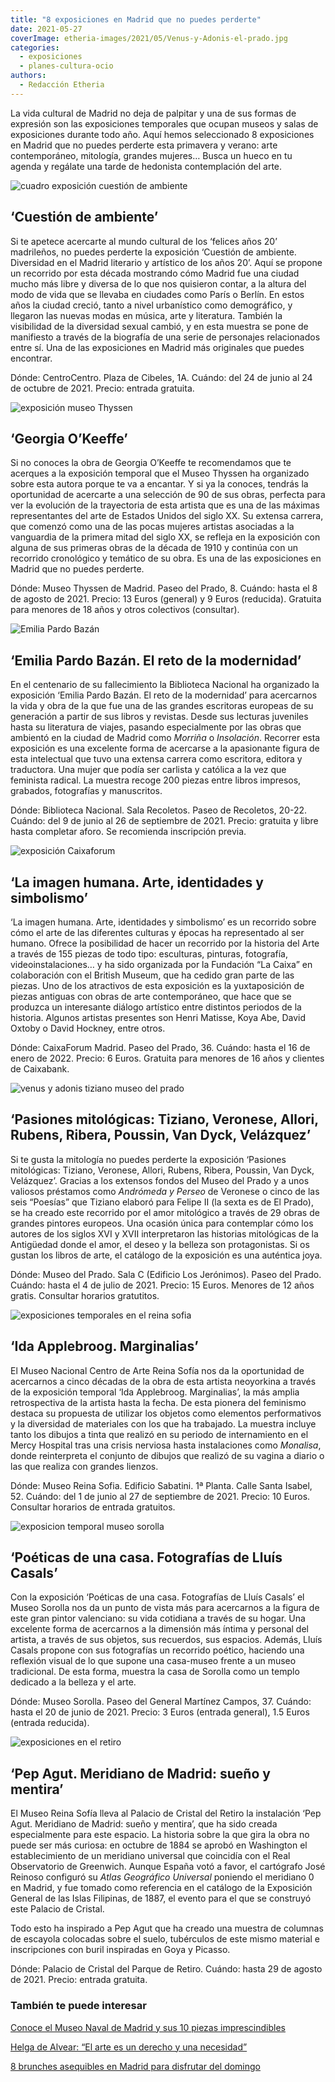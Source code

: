 ```yaml
---
title: "8 exposiciones en Madrid que no puedes perderte"
date: 2021-05-27
coverImage: etheria-images/2021/05/Venus-y-Adonis-el-prado.jpg
categories: 
  - exposiciones
  - planes-cultura-ocio
authors: 
  - Redacción Etheria
---
```


La vida cultural de Madrid no deja de palpitar y una de sus formas de expresión son las 
exposiciones temporales que ocupan museos y salas de exposiciones durante todo año. Aquí 
hemos seleccionado 8 exposiciones en Madrid que no puedes perderte esta primavera y 
verano: arte contemporáneo, mitología, grandes mujeres… Busca un hueco en tu agenda y 
regálate una tarde de hedonista contemplación del arte. 

![cuadro exposición cuestión de ambiente](etheria-images/2021/05/exposiciones-madrid-cuestion-ambiente.jpg "'Cuestión de ambiente'. Antonio Juez Nieto. 'Heliogábalo', 1926. © Museo de Bellas Artes de Badajoz")

## ‘Cuestión de ambiente’

Si te apetece acercarte al mundo cultural de los ‘felices años 20’ madrileños, no puedes 
perderte la exposición ‘Cuestión de ambiente. Diversidad en el Madrid literario y 
artístico de los años 20’. Aquí se propone un recorrido por esta década mostrando cómo 
Madrid fue una ciudad mucho más libre y diversa de lo que nos quisieron contar, a la 
altura del modo de vida que se llevaba en ciudades como París o Berlín. En estos años la 
ciudad creció, tanto a nivel urbanístico como demográfico, y llegaron las nuevas modas 
en música, arte y literatura. También la visibilidad de la diversidad sexual cambió, y 
en esta muestra se pone de manifiesto a través de la biografía de una serie de 
personajes relacionados entre sí. Una de las exposiciones en Madrid más originales que 
puedes encontrar. 

Dónde: CentroCentro. Plaza de Cibeles, 1A. Cuándo: del 24 de junio al 24 de octubre de 
2021. Precio: entrada gratuita. 

![exposición museo Thyssen](etheria-images/2021/05/exposiciones-madrid-georgia-okeeffe.jpg "Serie I. Nº3, 1918. Georgia O'Keeffe. © Milwaukee Art Museum. VEGAP")

## ‘Georgia O’Keeffe’

Si no conoces la obra de Georgia O’Keeffe te recomendamos que te acerques a la 
exposición temporal que el Museo Thyssen ha organizado sobre esta autora porque te va a 
encantar. Y si ya la conoces, tendrás la oportunidad de acercarte a una selección de 90 
de sus obras, perfecta para ver la evolución de la trayectoria de esta artista que es 
una de las máximas representantes del arte de Estados Unidos del siglo XX. Su extensa 
carrera, que comenzó como una de las pocas mujeres artistas asociadas a la vanguardia de 
la primera mitad del siglo XX, se refleja en la exposición con alguna de sus primeras 
obras de la década de 1910 y continúa con un recorrido cronológico y temático de su 
obra. Es una de las exposiciones en Madrid que no puedes perderte. 

Dónde: Museo Thyssen de Madrid. Paseo del Prado, 8. Cuándo: hasta el 8 de agosto de 
2021. Precio: 13 Euros (general) y 9 Euros (reducida). Gratuita para menores de 18 años 
y otros colectivos (consultar). 

![Emilia Pardo Bazán](etheria-images/2021/05/exposiciones-madrid-biblioteca-nacional-pardo-bazan.jpg "Exposición sobre Emilia Pardo Bazán en la Biblioteca Nacional. © BNE")

## ‘Emilia Pardo Bazán. El reto de la modernidad’

En el centenario de su fallecimiento la Biblioteca Nacional ha organizado la exposición 
‘Emilia Pardo Bazán. El reto de la modernidad’ para acercarnos la vida y obra de la que 
fue una de las grandes escritoras europeas de su generación a partir de sus libros y 
revistas. Desde sus lecturas juveniles hasta su literatura de viajes, pasando 
especialmente por las obras que ambientó en la ciudad de Madrid como _Morriña_ o 
_Insolación_. Recorrer esta exposición es una excelente forma de acercarse a la 
apasionante figura de esta intelectual que tuvo una extensa carrera como escritora, 
editora y traductora. Una mujer que podía ser carlista y católica a la vez que feminista 
radical. La muestra recoge 200 piezas entre libros impresos, grabados, fotografías y 
manuscritos. 

Dónde: Biblioteca Nacional. Sala Recoletos. Paseo de Recoletos, 20-22. Cuándo: del 9 de 
junio al 26 de septiembre de 2021. Precio: gratuita y libre hasta completar aforo. Se 
recomienda inscripción previa. 

![exposición Caixaforum](etheria-images/2021/05/exposiciones-madrid-imagen-humana.jpg "'Indira Gandhi story scroll', Sobre 1985, Ajit Chitraker of Theakuachack, India / Retrato de una mujer, alrededor de 100-120 d.C., Saqqara, Egipto. © Trustees of the British Museum")

## ‘La imagen humana. Arte, identidades y simbolismo’

‘La imagen humana. Arte, identidades y simbolismo’ es un recorrido sobre cómo el arte de 
las diferentes culturas y épocas ha representado al ser humano. Ofrece la posibilidad de 
hacer un recorrido por la historia del Arte a través de 155 piezas de todo tipo: 
esculturas, pinturas, fotografía, videoinstalaciones… y ha sido organizada por la 
Fundación “La Caixa” en colaboración con el British Museum, que ha cedido gran parte de 
las piezas. Uno de los atractivos de esta exposición es la yuxtaposición de piezas 
antiguas con obras de arte contemporáneo, que hace que se produzca un interesante 
diálogo artístico entre distintos periodos de la historia. Algunos artistas presentes 
son Henri Matisse, Koya Abe, David Oxtoby o David Hockney, entre otros. 

Dónde: CaixaForum Madrid. Paseo del Prado, 36. Cuándo: hasta el 16 de enero de 2022. 
Precio: 6 Euros. Gratuita para menores de 16 años y clientes de Caixabank. 

![venus y adonis tiziano museo del prado](etheria-images/2021/05/Venus-y-Adonis-el-prado.jpg "'Venus y Adonis', de Tiziano. © Museo del Prado")

## ‘Pasiones mitológicas: Tiziano, Veronese, Allori, Rubens, Ribera, Poussin, Van Dyck, Velázquez’

Si te gusta la mitología no puedes perderte la exposición ‘Pasiones mitológicas: 
Tiziano, Veronese, Allori, Rubens, Ribera, Poussin, Van Dyck, Velázquez’. Gracias a los 
extensos fondos del Museo del Prado y a unos valiosos préstamos como _Andrómeda y 
Perseo_ de Veronese o cinco de las seis “Poesías” que Tiziano elaboró para Felipe II (la 
sexta es de El Prado), se ha creado este recorrido por el amor mitológico a través de 29 
obras de grandes pintores europeos. Una ocasión única para contemplar cómo los autores 
de los siglos XVI y XVII interpretaron las historias mitológicas de la Antigüedad donde 
el amor, el deseo y la belleza son protagonistas. Si os gustan los libros de arte, el 
catálogo de la exposición es una auténtica joya. 

Dónde: Museo del Prado. Sala C (Edificio Los Jerónimos). Paseo del Prado. Cuándo: hasta 
el 4 de julio de 2021. Precio: 15 Euros. Menores de 12 años gratis. Consultar horarios 
gratutitos. 

![exposiciones temporales en el reina sofia](etheria-images/2021/05/exposiciones-madrid-ida_applebroog.jpg "'Trinity Towers', 1982. Cortesía Ida Applebroog y Hauser & Wirth. © Alex Delfanne")

## ‘Ida Applebroog. Marginalias’

El Museo Nacional Centro de Arte Reina Sofía nos da la oportunidad de acercarnos a cinco 
décadas de la obra de esta artista neoyorkina a través de la exposición temporal ‘Ida 
Applebroog. Marginalias’, la más amplia retrospectiva de la artista hasta la fecha. De 
esta pionera del feminismo destaca su propuesta de utilizar los objetos como elementos 
performativos y la diversidad de materiales con los que ha trabajado. La muestra incluye 
tanto los dibujos a tinta que realizó en su periodo de internamiento en el Mercy 
Hospital tras una crisis nerviosa hasta instalaciones como _Monalisa_, donde 
reinterpreta el conjunto de dibujos que realizó de su vagina a diario o las que realiza 
con grandes lienzos. 

Dónde: Museo Reina Sofia. Edificio Sabatini. 1ª Planta. Calle Santa Isabel, 52. Cuándo: 
del 1 de junio al 27 de septiembre de 2021. Precio: 10 Euros. Consultar horarios de 
entrada gratuitos. 

![exposicion temporal museo sorolla](etheria-images/2021/05/exposiciones-madrid-museo-sorolla.jpg "Vista de la sala II desde la rotonda del salón. Lluís Casals. 2011-2019. © Museo Sorolla")

## ‘Poéticas de una casa. Fotografías de Lluís Casals’

Con la exposición ‘Poéticas de una casa. Fotografías de Lluís Casals’ el Museo Sorolla 
nos da un punto de vista más para acercarnos a la figura de este gran pintor valenciano: 
su vida cotidiana a través de su hogar. Una excelente forma de acercarnos a la dimensión 
más íntima y personal del artista, a través de sus objetos, sus recuerdos, sus espacios. 
Además, Lluís Casals propone con sus fotografías un recorrido poético, haciendo una 
reflexión visual de lo que supone una casa-museo frente a un museo tradicional. De esta 
forma, muestra la casa de Sorolla como un templo dedicado a la belleza y el arte. 

Dónde: Museo Sorolla. Paseo del General Martínez Campos, 37. Cuándo: hasta el 20 de 
junio de 2021. Precio: 3 Euros (entrada general), 1.5 Euros (entrada reducida). 

![exposiciones en el retiro](etheria-images/2021/05/exposiciones-madrid-pep_agut.jpg "Vista de la exposición de Pep Agut. © Museo Reina Sofía")

## ‘Pep Agut. Meridiano de Madrid: sueño y mentira’

El Museo Reina Sofía lleva al Palacio de Cristal del Retiro la instalación ‘Pep Agut. 
Meridiano de Madrid: sueño y mentira’, que ha sido creada especialmente para este 
espacio. La historia sobre la que gira la obra no puede ser más curiosa: en octubre de 
1884 se aprobó en Washington el establecimiento de un meridiano universal que coincidía 
con el Real Observatorio de Greenwich. Aunque España votó a favor, el cartógrafo José 
Reinoso configuró su _Atlas Geográfico Universal_ poniendo el meridiano 0 en Madrid, y 
fue tomado como referencia en el catálogo de la Exposición General de las Islas 
Filipinas, de 1887, el evento para el que se construyó este Palacio de Cristal. 

Todo esto ha inspirado a Pep Agut que ha creado una muestra de columnas de escayola 
colocadas sobre el suelo, tubérculos de este mismo material e inscripciones con buril 
inspiradas en Goya y Picasso. 

Dónde: Palacio de Cristal del Parque de Retiro. Cuándo: hasta 29 de agosto de 2021. 
Precio: entrada gratuita. 

### También te puede interesar

[Conoce el Museo Naval de Madrid y sus 10 piezas 
imprescindibles](https://etheriamagazine.com/2021/04/30/que-ver-en-museo-naval-de-madrid/) 

[Helga de Alvear: “El arte es un derecho y una 
necesidad”](https://etheriamagazine.com/2021/03/03/helga-de-alvear-el-arte-es-un-derecho-y-una-necesidad/) 

[8 brunches asequibles en Madrid para disfrutar del 
domingo](https://etheriamagazine.com/2020/11/13/brunch-buenos-y-baratos-en-madrid/)
